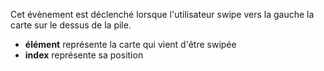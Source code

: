 Cet évènement est déclenché lorsque l'utilisateur swipe vers la gauche la carte sur le dessus de la pile.

- **élément** représente la carte qui vient d'être swipée
- **index** représente sa position